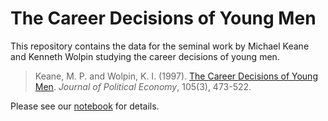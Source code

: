 # The Career Decisions of Young Men

This repository contains the data for the seminal work by Michael Keane and
Kenneth Wolpin studying the career decisions of young men.

> Keane, M. P. and Wolpin, K. I. (1997). [The Career Decisions of
> Young Men](http://www.journals.uchicago.edu/doi/10.1086/262080). *Journal of
> Political Economy*, 105(3), 473-522.

Please see our [notebook](http://nbviewer.jupyter.org/github/structDataset/career_decisions_data/blob/master/explorations.ipynb) for details.
